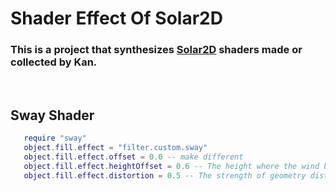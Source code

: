 # Shader Effect Of Solar2D
### This is a project that synthesizes [Solar2D](https://solar2d.com) shaders made or collected by Kan.
<br>

## Sway Shader
```Lua
   require "sway"
   object.fill.effect = "filter.custom.sway"
   object.fill.effect.offset = 0.0 -- make different
   object.fill.effect.heightOffset = 0.6 -- The height where the wind begins to move
   object.fill.effect.distortion = 0.5 -- The strength of geometry distortion.
```


